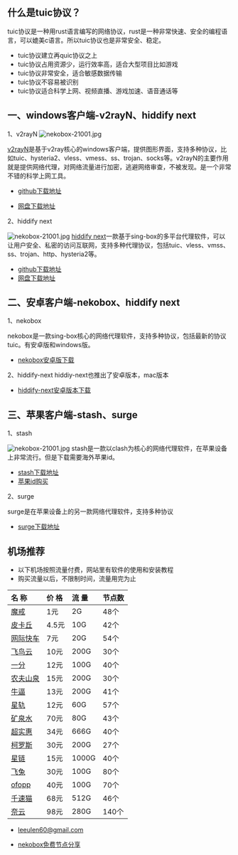 ## 什么是tuic协议？

tuic协议是一种用rust语言编写的网络协议，rust是一种非常快速、安全的编程语言，可以媲美c语言。所以tuic协议也是非常安全、稳定。
- tuic协议建立再quic协议之上
- tuic协议占用资源少，运行效率高，适合大型项目比如游戏
- tuic协议非常安全，适合敏感数据传输
- tuic协议不容易被识别
- tuic协议适合科学上网、视频直播、游戏加速、语音通话等

## 一、windows客户端-v2rayN、hiddify next
1、v2rayN
![nekobox-21001.jpg](https://nekobox.info/img/nekobox-21001.jpg)

[v2rayN](https://getfreevpn.info/zh/docs/vpn%E6%95%99%E7%A8%8B/%E4%B8%8B%E8%BD%BD%E5%B9%B6%E4%BD%BF%E7%94%A8v2rayN%E8%BD%AF%E4%BB%B6/)是基于v2ray核心的windows客户端，提供图形界面，支持多种协议，比如tuic、hysteria2、vless、vmess、ss、trojan、socks等。v2rayN的主要作用就是提供网络代理，对网络流量进行加密，逃避网络审查，不被发现。是一个非常不错的科学上网工具。

- [github下载地址](https://github.com/2dust/v2rayN/releases/download/7.13.6/v2rayN-windows-64-desktop.zip)

- [网盘下载地址](https://pan1.mene.lol/s/8WEiK)

2、hiddify next

![nekobox-21001.jpg](https://nekobox.info/img/nekobox-21002.jpg)
[hiddify next](https://hiddify.me/zh)一款基于sing-box的多平台代理软件，可以让用户安全、私密的访问互联网，支持多种代理协议，包括tuic、vless、vmss、ss、trojan、http、hysteria2等。

- [github下载地址](https://github.com/hiddify/hiddify-app/releases/download/v2.0.5/Hiddify-Windows-Setup-x64.exe)
- [网盘下载地址](https://pan1.mene.lol/s/jOAia)

## 二、安卓客户端-nekobox、hiddify next

1、nekobox

nekobox是一款sing-box核心的网络代理软件，支持多种协议，包括最新的协议tuic。有安卓版和windows版。

- [nekobox安卓版下载](https://pan1.mene.lol/s/5Xvia)

2、hiddify-next
hiddiy-next也推出了安卓版本，mac版本

- [hiddify-next安卓版本下载](https://pan1.mene.lol/s/M3of6)

## 三、苹果客户端-stash、surge

1、stash

![nekobox-21001.jpg](https://nekobox.info/img/nekobox-21003.jpg)
stash是一款以clash为核心的网络代理软件，在苹果设备上非常流行。但是下载需要海外苹果id。

- [stash下载地址](https://apps.apple.com/us/app/stash-rule-based-proxy/id1596063349)
- [苹果id购买](https://bnb.lat/buy/2)

2、surge

surge是在苹果设备上的另一款网络代理软件，支持多种协议

- [surge下载地址](https://apps.apple.com/us/app/surge-5/id1442620678)


## 机场推荐

* 以下机场按照流量付费，网站里有软件的使用和安装教程
* 购买流量以后，不限制时间，流量用完为止

| 名 称 | 价 格 | 流 量 | 节点数 |
| :--- | :--- | :--- | :--- |
| [魔戒](https://mojie.ws/#/register?code=BpCuERz0) | 1元 | 2G | 48个 |
| [皮卡丘](https://pkhub.net/#/register?code=A6O9EIj0) | 4.5元 | 10G | 42个 |
| [网际快车](https://wjkc66.vip?c=REZUOC) | 7元 | 20G | 54个 |
| [飞鸟云](https://feiniaoyun.xyz/#/register?code=GpIqYOb5) | 10元 | 200G | 30个 |
| [一分](https://xn--4gqx1hgtfdmt.com/#/register?code=Aqr3awfK) | 12元 | 100G | 40个 |
| [农夫山泉](https://www.nfsq.us/#/register?code=i1fXTMYk) | 15元 | 200G | 30个 |
| [牛逼](https://6666b.idsduf.com/#/login?code=sT9kLfc6) | 13元 | 200G | 41个 |
| [星轨](https://bd.srcloud.art/#/register?code=fvyGkr5j) | 12元 | 60G | 57个 |
| [矿泉水](https://5ldpe1hbmgj4ryv9.600mlt.cc/register?code=noYz548c) | 70元 | 80G | 43个 |
| [超实惠](https://cshjc.shop/register?code=GadIbTHc) | 34元 | 666G | 40个 |
| [柯罗斯](https://www.crosswall.org/#/register?code=3imspEVi) | 30元 | 200G | 27个 |
| [星链](https://xn--mes995ajya725k.xyz/#/register?code=xFHkxqZv) | 15元 | 1000G | 40个 |
| [飞兔](https://www.xn--9kq10e0y7h.site/index.html?register=TtwX5VXt) | 30元 | 100G | 80个 |
| [ofopp](https://kk.ofopp.net/#/register?code=A2UmuXR8) | 40元 | 100G | 70个 |
| [千速猫](https://tmsreta.top/#/register?code=mmgD0jY7) | 68元 | 512G | 46个 |
| [奈云](https://www.v2ny.me?path=register&code=05XjPGu5) | 98元 | 280G | 140个 |

- leeulen60@gmail.com


- [nekobox免费节点分享](https://nekobox.info/zh/docs/nekobox%E6%95%99%E7%A8%8B/nekobox%E5%85%8D%E8%B4%B9%E8%8A%82%E7%82%B9%E5%88%86%E4%BA%AB/)